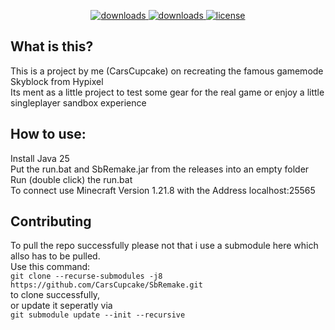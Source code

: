 
<div id="top" align="center">
<p>
  <a href="https://github.com/CarsCupcake/SbRemake/releases/" target="_blank">
    <img alt="downloads" src="https://img.shields.io/github/v/release/CarsCupcake/SbRemake?color=F&style=flat-square" />
  </a>
  <a href="https://github.com/CarsCupcake/SkyblockRemake/releases/" target="_blank">
    <img alt="downloads" src="https://img.shields.io/github/downloads/CarsCupcake/SbRemake/total?color=4166f5&style=flat-square" />
  </a>
  <a href="https://github.com/CarsCupcake/SkyblockRemake/blob/main/LICENSE" target="_blank">
    <img alt="license" src="https://img.shields.io/github/license/CarsCupcake/SbRemake?color=4166f5&style=flat-square" />
  </a>
</p>
</div>

## What is this?
This is a project by me (CarsCupcake) on recreating the famous gamemode Skyblock from Hypixel  
Its ment as a little project to test some gear for the real game or enjoy a little singleplayer sandbox experience

## How to use:
Install Java 25  
Put the run.bat and SbRemake.jar from the releases into an empty folder  
Run (double click) the run.bat  
To connect use Minecraft Version 1.21.8 with the Address localhost:25565

## Contributing
To pull the repo successfully please not that i use a submodule here which allso has to be pulled.  
Use this command:   
``` git clone --recurse-submodules -j8 https://github.com/CarsCupcake/SbRemake.git ```  
to clone successfully,  
or update it seperatly via  
``` git submodule update --init --recursive ```
